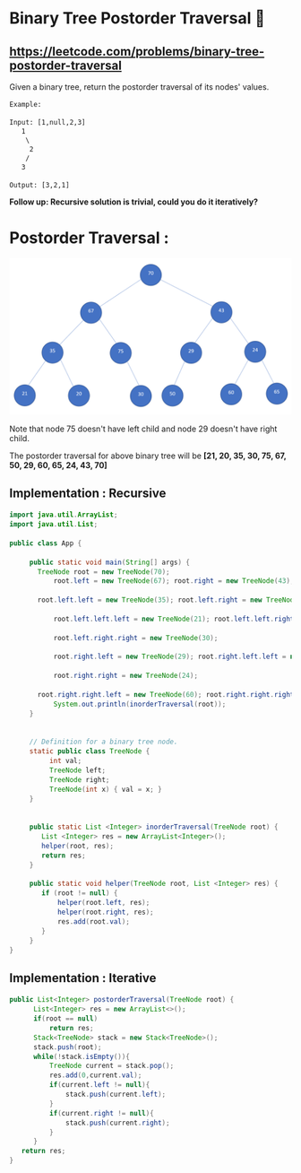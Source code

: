 # Binary Tree Postorder Traversal 🌲
## https://leetcode.com/problems/binary-tree-postorder-traversal

Given a binary tree, return the postorder traversal of its nodes' values.
```
Example:

Input: [1,null,2,3]
   1
    \
     2
    /
   3

Output: [3,2,1]
```
**Follow up: Recursive solution is trivial, could you do it iteratively?**

# Postorder Traversal :
![Binary Tree](binary-tree.PNG?raw=true "Binary Tree")

Note that node 75 doesn't have left child and node 29 doesn't have right child.

The postorder traversal for above binary tree will be **[21, 20, 35, 30, 75, 67, 50, 29, 60, 65, 24, 43, 70]**

## Implementation : Recursive

```java
import java.util.ArrayList;
import java.util.List;

public class App {

     public static void main(String[] args) {
	   TreeNode root = new TreeNode(70);
           root.left = new TreeNode(67); root.right = new TreeNode(43);
		
	   root.left.left = new TreeNode(35); root.left.right = new TreeNode(75); 
		
           root.left.left.left = new TreeNode(21); root.left.left.right = new TreeNode(20);
		
           root.left.right.right = new TreeNode(30);
		
           root.right.left = new TreeNode(29); root.right.left.left = new TreeNode(50);
		
           root.right.right = new TreeNode(24); 
		
	   root.right.right.left = new TreeNode(60); root.right.right.right = new TreeNode(65);
           System.out.println(inorderTraversal(root));
     }
	
	
     // Definition for a binary tree node.
     static public class TreeNode {
	      int val;
	      TreeNode left;
	      TreeNode right;
	      TreeNode(int x) { val = x; }
     }
	 
	
     public static List <Integer> inorderTraversal(TreeNode root) {
        List <Integer> res = new ArrayList<Integer>();
        helper(root, res);
        return res;
     }

     public static void helper(TreeNode root, List <Integer> res) {
        if (root != null) {
            helper(root.left, res);
            helper(root.right, res);
            res.add(root.val);
        }
     }
}

```
## Implementation : Iterative

```java
public List<Integer> postorderTraversal(TreeNode root) {
      List<Integer> res = new ArrayList<>();
      if(root == null)
          return res;
      Stack<TreeNode> stack = new Stack<TreeNode>();
      stack.push(root);
      while(!stack.isEmpty()){
          TreeNode current = stack.pop();
          res.add(0,current.val);
          if(current.left != null){
              stack.push(current.left);
          }
          if(current.right != null){
              stack.push(current.right);
          }
      }  
   return res;  
}
```
